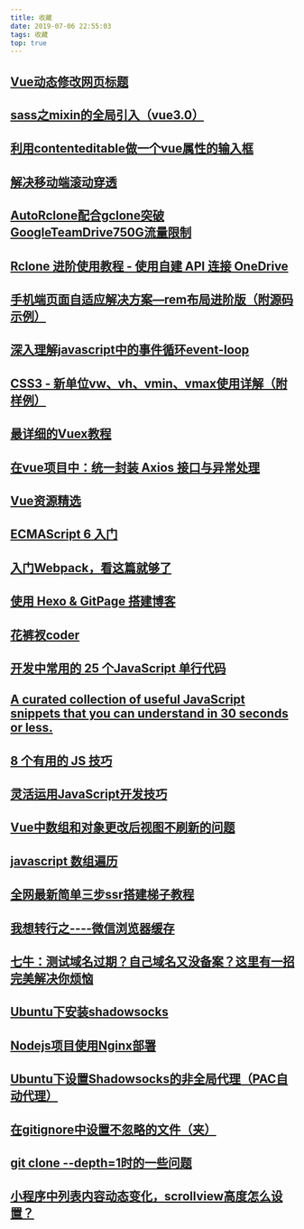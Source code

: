 ```yaml
---
title: 收藏
date: 2019-07-06 22:55:03
tags: 收藏
top: true
---
```


## [Vue动态修改网页标题](https://www.cnblogs.com/xyb0226/p/10991019.html)

## [sass之mixin的全局引入（vue3.0）](https://blog.csdn.net/chensunxu/article/details/104043205)

## [利用contenteditable做一个vue属性的输入框](https://www.jianshu.com/p/c79f99e5fa93)

## [解决移动端滚动穿透](https://juejin.im/post/5c4974f0518825260c5d1851)

## [AutoRclone配合gclone突破GoogleTeamDrive750G流量限制](https://www.uud.me/qiwenzalun/autorclone-gclone.html)

## [Rclone 进阶使用教程 - 使用自建 API 连接 OneDrive](https://p3terx.com/archives/rclone-connect-onedrive-with-selfbuilt-api.html)

## [手机端页面自适应解决方案—rem布局进阶版（附源码示例）](https://www.jianshu.com/p/985d26b40199)

## [深入理解javascript中的事件循环event-loop](https://www.cnblogs.com/xiaohuochai/p/8527618.html)

## [CSS3 - 新单位vw、vh、vmin、vmax使用详解（附样例）](http://www.hangge.com/blog/cache/detail_1715.html)

## [最详细的Vuex教程](https://blog.csdn.net/h5_queenstyle12/article/details/75386359)

<!--more-->

## [在vue项目中：统一封装 Axios 接口与异常处理](https://blog.csdn.net/qq_40128367/article/details/82735310)

## [Vue资源精选](http://vue.awesometiny.com/)

## [ECMAScript 6 入门](http://es6.ruanyifeng.com/#docs/let)

## [入门Webpack，看这篇就够了](https://www.jianshu.com/p/42e11515c10f)


## [使用 Hexo & GitPage 搭建博客](https://www.yuque.com/skyrin/coding/tm8yf5)

## [花裤衩coder](https://www.jianshu.com/u/7cd975786ccd)

## [开发中常用的 25 个JavaScript 单行代码](https://juejin.im/post/5d01bd04f265da1b7a4b6e03)

## [A curated collection of useful JavaScript snippets that you can understand in 30 seconds or less.](https://30secondsofcode.org/)

## [8 个有用的 JS 技巧](https://juejin.im/post/5d1a9d195188251c03259348#heading-7)

## [灵活运用JavaScript开发技巧](https://juejin.im/post/5cc7afdde51d456e671c7e48#heading-8)

## [Vue中数组和对象更改后视图不刷新的问题](https://blog.csdn.net/zifeiyu130/article/details/78950244)

## [javascript 数组遍历](https://www.cnblogs.com/yizhilin/p/7344675.html)

## [全网最新简单三步ssr搭建梯子教程](http://www.frogjun.com/fq-a/)

## [我想转行之----微信浏览器缓存](https://www.jianshu.com/p/cce9511c0914)

## [七牛：测试域名过期？自己域名又没备案？这里有一招完美解决你烦恼](https://blog.csdn.net/qinglianchen0851/article/details/84257005)

## [Ubuntu下安装shadowsocks](https://onlycaptain.github.io/2018/08/19/Ubuntu%E4%B8%8B%E5%AE%89%E8%A3%85shadowsocks/)

## [Nodejs项目使用Nginx部署](https://blog.csdn.net/gaomengwang/article/details/79707113)
## [Ubuntu下设置Shadowsocks的非全局代理（PAC自动代理）](http://xiezhongzhao.top/2017/12/18/Ubuntu%E4%B8%8B%E8%AE%BE%E7%BD%AEShadowsocks%E7%9A%84%E9%9D%9E%E5%85%A8%E5%B1%80%E4%BB%A3%E7%90%86(PAC%E8%87%AA%E5%8A%A8%E4%BB%A3%E7%90%86)/)

## [在gitignore中设置不忽略的文件（夹）](https://blog.csdn.net/CalShell/article/details/52670175)

## [git clone --depth=1时的一些问题](https://www.jianshu.com/p/1031dd2a6c3a)

## [小程序中列表内容动态变化，scrollview高度怎么设置？](https://www.zhihu.com/question/55474137)
